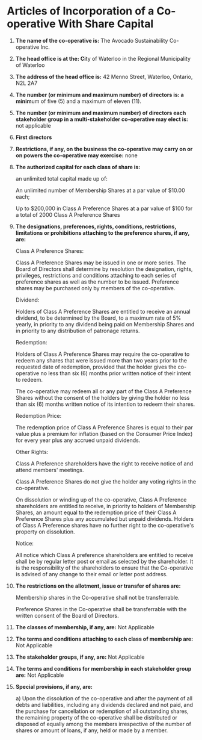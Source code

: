 # Articles of Incorporation of a Co-operative With Share Capital #

1. **The name of the co-operative is:** The Avocado Sustainability Co-operative Inc.
1. **The head office is at the: Ci**ty of Waterloo in the Regional Municipality of Waterloo
1. **The address of the head office is:** 42 Menno Street, Waterloo, Ontario, N2L 2A7
1. **The number (or minimum and maximum number) of directors is: a minim**um of five (5) and a maximum of eleven (11).
1. **The number (or minimum and maximum number) of directors each stakeholder group in a multi-stakeholder co-operative may elect is:** not applicable
1. **First directors**
1. **Restrictions, if any, on the business the co-operative may carry on or on powers the co-operative may exercise:** none
1. **The authorized capital for each class of share is:**

    an unlimited total capital made up of: 

    An unlimited number of Membership  Shares at a par value of $10.00 each; 

    Up to $200,000 in Class A Preference Shares at a par value of $100 for a total of 2000 Class A Preference Shares
	
1. **The designations, preferences, rights, conditions, restrictions, limitations or prohibitions attaching to the preference shares, if any, are:**

    Class A Preference Shares: 

	Class A Preference Shares may be issued in one or more series.  The Board of Directors shall determine by resolution the designation, rights, privileges, restrictions and conditions attaching to each series of preference shares as well as the number to be issued.  Preference shares may be purchased only by members of the co-operative.

	Dividend: 
	
	Holders of Class A Preference Shares are entitled to receive an annual dividend, to be determined by the Board, to a maximum rate of 5% yearly, in priority to any dividend being paid on Membership Shares and in priority to any distribution of patronage returns. 
	
	Redemption: 

	Holders of Class A Preference Shares may require the co-operative to redeem any shares that were issued more than two years prior to the requested date of redemption, provided that the holder gives the co-operative no less than six (6) months prior written notice of their intent to redeem.
	
	The co-operative may redeem all or any part of the Class A Preference Shares without the consent of the holders by giving the holder no less than six (6) months written notice of its intention to redeem their shares. 
	
	Redemption Price:  
	
	The redemption price of Class A Preference Shares is equal to their par value plus a premium for inflation (based on the Consumer Price Index) for every year plus any accrued unpaid dividends.
	
	Other Rights: 
	
	Class A Preference shareholders have the right to receive notice of and attend members' meetings. 
	
	Class A Preference Shares do not give the holder any voting rights in the co-operative. 
	
	On dissolution or winding up of the co-operative, Class A Preference shareholders are entitled to receive, in priority to holders of Membership Shares, an amount equal to the redemption price of their  Class A Preference Shares plus any accumulated but unpaid dividends.  Holders of Class A Preference shares have no further right to the co-operative's property on dissolution. 
	
	Notice: 

	All notice which Class A preference shareholders are entitled to receive shall be by regular letter post or email as selected by the shareholder.  It is the responsibility of the shareholders to ensure that the Co-operative is advised of any change to their email or letter post address.  

1. **The restrictions on the allotment, issue or transfer of shares are:**

	Membership shares in the Co-operative shall not be transferrable.  

	Preference Shares in the Co-operative shall be transferrable with the written consent of the Board of Directors. 
	
1. **The classes of membership, if any, are:** Not Applicable
1. **The terms and conditions attaching to each class of membership are:** Not Applicable
1. **The stakeholder groups, if any, are:** Not Applicable
1. **The terms and conditions for membership in each stakeholder group are:** Not Applicable
1. **Special provisions, if any, are:**

    a)  Upon the dissolution of the co-operative and after the payment of all debts and liabilities, including any dividends declared and not paid, and the purchase for cancellation or redemption of all outstanding shares, the remaining property of the co-operative shall be distributed or disposed of equally among the members irrespective of the number of shares or amount of loans, if any, held or made by a member. 
	
	